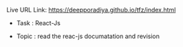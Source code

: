 Live URL Link: https://deepporadiya.github.io/tfz/index.html

- Task : React-Js

- Topic : read the reac-js documatation and revision